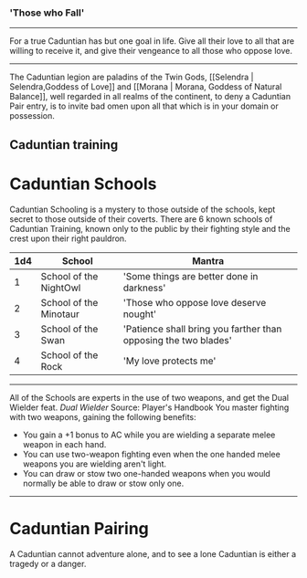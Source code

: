 ### 'Those who Fall'
----------------------

For a true Caduntian has but one goal in life. Give all their love to all that are willing to receive it, and give their vengeance to all those who oppose love.

-------------------------------------------------

The Caduntian legion are paladins of the Twin Gods, [[Selendra | Selendra,Goddess of Love]]
and [[Morana | Morana, Goddess of Natural Balance]], well regarded in all realms of the continent, to deny a Caduntian Pair entry, is to invite bad omen upon all that which is in your domain or possession.


## Caduntian training

# Caduntian Schools

Caduntian Schooling is a mystery to those outside of the schools, kept secret to those outside of their coverts. There are 6 known schools of Caduntian Training, known only to the public by their fighting style and the crest upon their right pauldron. 

|1d4 | School |  Mantra |
|--------|-------------------|--------------------------------------------- |
|1 | School of the NightOwl | 'Some things are better done in darkness'
|2 | School of the Minotaur | 'Those who oppose love deserve nought'
|3 | School of the Swan | 'Patience shall bring you farther than opposing the two blades'
|4 | School of the Rock | 'My love protects me'

------------------
All of the Schools are experts in the use of two weapons, and get the Dual Wielder feat.
_Dual Wielder_
Source: Player's Handbook
You master fighting with two weapons, gaining the following benefits:

- You gain a +1 bonus to AC while you are wielding a separate melee weapon in each hand.
- You can use two-weapon fighting even when the one handed melee weapons you are wielding aren't light.
- You can draw or stow two one-handed weapons when you would normally be able to draw or stow only one.

------------------

# Caduntian Pairing

A Caduntian cannot adventure alone, and to see a lone Caduntian is either a tragedy or a danger. 